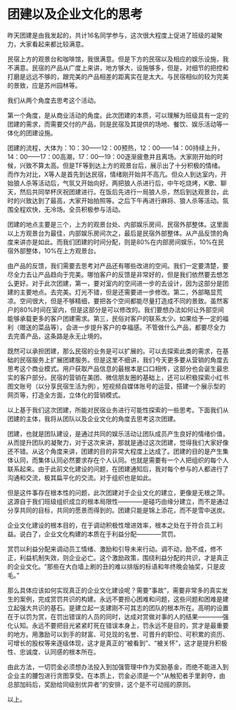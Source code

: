 # 团建以及企业文化的思考
昨天团建是由我发起的，共计16名同学参与，这次很大程度上促进了班级的凝聚力，大家看起来都比较满意。

民宿上方的观景台和咖啡馆，我很满意。但是下方的民宿以及相应的娱乐设施，我不满意。民宿的产品从广度上来讲，地方够大，设施够多，但是，对细节的把控和打磨是远远不够的，跟完美的产品相差的距离实在是太大。与民宿相似的较为完美的景致，应是苏州园林等。

我们从两个角度去思考这个活动。

第一个角度，是从商业活动的角度。此次团建的本质，可以理解为班级具有一定的团建的需求，而需要交付的产品，则是民宿及其提供的场地、餐饮、娱乐活动等一体化的团建设施。

团建的流程，大体为：10：30——12：00预热，12：00——14：00持续上升，14：00——17：00高潮，17：00—19：00逐渐疲惫并且离场。大家刚开始的时候，兴致不算太高。但是TF等到达上方的观景台后，展示出了十分积极的情绪。而作为对比，X等人是首先到达民宿，情绪刚开始并不高亢。但众人到达室内，开始狼人杀等活动后，气氛又开始向好。两把狼人杀进行后，中午吃烧烤，K歌、聊天，然后共同举杯庆祝团建进行。在饭后先进行一局狼人杀，然后到达观景台，此时的兴致达到了最高，大家开始拍照等。之后下午再进行麻将、狼人杀等活动。氛围全程欢快，无冷场。全员积极参与活动。

团建的地点主要是三个，上方的观景台处、内部娱乐房间、民宿外部整体。这里面以上方观景台为最佳，内部娱乐房间次之，最后是民宿外部整体。从产品反馈的角度来讲亦是如此。而我们团建的时间分配，则是80%在内部房间娱乐，10%在民宿外部整体，10%在上方观景台。

由产品的反馈，我们需要去思考对产品还有哪些改进的空间。我们一定要清楚，要尽全力去让产品趋向于完美。哪怕客户的反馈是非常好的，但是我们依然要去想怎么更好。对于此次团建，第一，要对室内的空间进一步的去设计，因为这部分是团建的主要地点。去完美。灯光不错，但是还需要进一步修改。第二，外部略显荒凉。空间很大，但是不够精细，要把各个空间都能尽量打造成不同的景致。虽然客户的80%时间在室内，但是这部分是可以修改的。我们要想办法如何让外部空间能够承载更多的客户团建需求。第三，民俗对客户的联系太少。如果给予一定的福利（赠送的菜品等），会进一步提升客户的幸福感。不管做什么产品，都要尽全力去完善产品，这条路是永无止境的。

既然可以承担团建，那么民宿的业务是可以扩展的。可以去探索此类的需求，在基础的民宿服务上扩展团建服务。但是这里不细讲，我们今天更多要从营销的角度去思考这个商业模式。用户获取产品信息的最根本是口口相传，这部分也会诞生最忠实的客户部分。民宿的营销在美团、微信朋友圈的基础上，还可以积极探索小红书图文账号（以分享民宿生活为例），短视频自媒体账号的运营，搭建一个展示型的网页等，打造全方面，立体化的营销模式。

以上基于我们这次团建，所能对民宿业务进行可能性探索的一些思考。下面我们从团建的主体，我将从团队以及企业文化的角度去思考这次团建。

团建，也就是团队建设，是通过共同的娱乐活动让团队成员产生良好的情绪价值，从而提升团队的凝聚力，对于这次来讲，那就是通过这次团建，觉得我们大家好像还不错。从这个角度来讲，团建的目的非常大程度上达成了。团建的目的是产生集体认同，而集体认同必然要求存在个人认同。也就是需要有一个人把组织的每个人联系起来。由于此前文化建设的问题，在团建通知后，我对每个参与的人都进行了沟通和交流，极其扁平化的交流。对于组织也是如此。

但是这件事存在根本性的问题，此次团建对于企业文化的建立，更像是无根之萍。这源自于我们班级组织成立的根本局限性————是碰巧由缘分建立，而不是通过分享共同的目标，共同的愿景而得到的。团建只能是锦上添花，而不是雪中送炭。

企业文化建设的根本目的，在于调动积极性增进效率，根本之处在于符合员工利益。说白了，企业文化构建的本质在于利益分配————赏罚。

赏罚以利益分配来调动员工情绪、激励和引导未来行动。调不动，励不成，修不正，利益机制失效，则企业必亡。这个激励政策，围绕利益分配的共识，才是真正的企业文化。“那些在大白墙上刷的丑的难以排版的标语和年终晚会抽奖，只是皮毛。”

那么具体应该如何实现真正的企业文化建设呢？需要“事故”，需要非常多的真实发生的案例，完成赏罚共识的构建。永远不要担心困难和问题，这些问题和困难是建立起强大共识的基石。是建立起一支建刚不可其志的团队的根本所在。高明的设置在于以罚为赏，在罚出错误的人员的同时，达成对赏做对事的人的结果————强化认知。永远不要把目光紧紧盯死在错误本身上，罚永远不是目的，赏才是最重要的地方。用激励可以到手的财富、可兑现的名誉、可晋升的职位、可积累的资历、可增长的股权等来逐级体现，这才是真正的“被看到”、“被关怀”，这才是提升积极性、忠诚度、认同感的根本所在。

由此方法，一切罚金必须想办法投入到加强管理中作为奖励基金，而绝不能进入到企业主的腰包进行贪图享受。在本质上，罚金必须是一个“从触犯者手里剥夺，由总部加码后，奖励给同级别优异者”的安排，这个是不可动摇的原则。

以上。